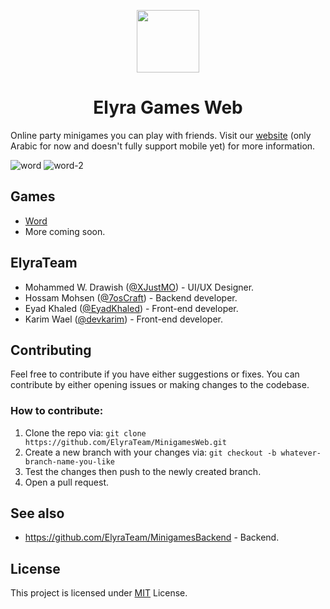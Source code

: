 <p align="center"><img src="https://imgur.com/izizC42.gif" width="100" height="100" align="center"/></p>

<h1 align="center">Elyra Games Web</h1>

Online party minigames you can play with friends. Visit our [website](https://elyra.games) (only Arabic for now and doesn't fully support mobile yet) for more information.

![word](https://imgur.com/i4YkFnU.gif)
![word-2](https://imgur.com/V2x9sMq.gif)

## Games

- [Word](https://elyra.games/word)
- More coming soon.

## ElyraTeam

- Mohammed W. Drawish ([@XJustMO](https://github.com/XJustMO)) - UI/UX Designer.
- Hossam Mohsen ([@7osCraft](https://github.com/7osCraft)) - Backend developer.
- Eyad Khaled ([@EyadKhaled](https://github.com/EyadKhaled)) - Front-end developer.
- Karim Wael ([@devkarim](https://github.com/devkarim)) - Front-end developer.

## Contributing

Feel free to contribute if you have either suggestions or fixes. You can contribute by either opening issues or making changes to the codebase.

### How to contribute:

1. Clone the repo via: `git clone https://github.com/ElyraTeam/MinigamesWeb.git`
2. Create a new branch with your changes via: `git checkout -b whatever-branch-name-you-like`
3. Test the changes then push to the newly created branch.
4. Open a pull request.

## See also

- https://github.com/ElyraTeam/MinigamesBackend - Backend.

## License

This project is licensed under [MIT](https://github.com/ElyraTeam/MinigamesWeb/blob/main/LICENSE.md) License.
